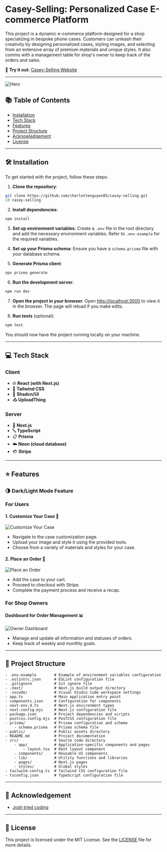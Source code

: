# Casey-Selling: Personalized Case E-commerce Platform

This project is a dynamic e-commerce platform designed for a shop specializing in bespoke phone cases. Customers can unleash their creativity by designing personalized cases, styling images, and selecting from an extensive array of premium materials and unique styles. It also comms with a management table for shop's owner to keep track of the orders and sales.

🔗 **Try it out:** [Casey-Selling Website](https://casey-selling.vercel.app/)

---
![Hero](https://i.imgur.com/IepzMjv.png)

## 📚 Table of Contents

- [Installation](#-installation)
- [Tech Stack](#-tech-stack)
- [Features](#-features)
- [Project Structure](#-project-structure)
- [Acknowledgement](#-acknowledgement)
- [License](#-license)

---

## 🛠️ Installation

To get started with the project, follow these steps:

1. **Clone the repository**:

```bash
git clone https://github.com/charlottenguyen05/casey-selling.git
cd casey-selling
```

2. **Install dependencies**:

```bash
npm install
```

3. **Set up environment variables**:
   Create a `.env` file in the root directory and add the necessary environment variables. Refer to `.env.example` for the required variables.

4. **Set up your Prisma schema**:
   Ensure you have a `schema.prisma` file with your database schema.

5. **Generate Prisma client**:

```bash
npx prisma generate
```

6. **Run the development server**:

```bash
npm run dev
```

7. **Open the project in your browser**:
   Open [http://localhost:3000](http://localhost:3000) to view it in the browser. The page will reload if you make edits.

8. **Run tests** (optional):

```bash
npm test
```

You should now have the project running locally on your machine.

---

## 💻 Tech Stack

### **Client**
- 🌐 **React (with Next.js)**  
- 🎨 **Tailwind CSS**  
- 🧩 **Shadcn/UI**  
- 📤 **UploadThing**

### **Server**
- 🔧 **Next.js**
- 🔤 **TypeScript**
- 📋 **Prisma**
- ☁️ **Neon (cloud database)**
- 💳 **Stripe**

---

## ⭐ Features

### 🌗 Dark/Light Mode Feature

### **For Users**

#### 1. **Customize Your Case** 🎨
![Customize Your Case](https://i.imgur.com/XCKVS7C.png)
- Navigate to the case customization page.
- Upload your image and style it using the provided tools.
- Choose from a variety of materials and styles for your case.

#### 2. **Place an Order** 🛒
![Place an Order](https://i.imgur.com/bHu0ekS.png)
- Add the case to your cart.
- Proceed to checkout with Stripe.
- Complete the payment process and receive a recap.

### **For Shop Owners**

#### **Dashboard for Order Management** 📊
![Owner Dashboard](https://i.imgur.com/AXWNHDR.png)
- Manage and update all information and statuses of orders.
- Keep track of weekly and monthly goals.

---

## 📁 Project Structure

```
- .env.example        # Example of environment variables configuration
- .eslintrc.json      # ESLint configuration file
- .gitignore          # Git ignore file
- .next/              # Next.js build output directory
- .vscode/            # Visual Studio Code workspace settings
- app.ts              # Main application entry point
- components.json     # Configuration for components
- next-env.d.ts       # Next.js environment types
- next.config.mjs     # Next.js configuration file
- package.json        # Project dependencies and scripts
- postcss.config.mjs  # PostCSS configuration file
- prisma/             # Prisma configuration and schema
    - schema.prisma   # Prisma schema file
- public/             # Public assets directory
- README.md           # Project documentation
- src/                # Source code directory
    - app/            # Application-specific components and pages
        - layout.tsx  # Root layout component
    - components/     # Reusable UI components
    - lib/            # Utility functions and libraries
    - pages/          # Next.js pages
    - styles/         # Global styles
- tailwind.config.ts  # Tailwind CSS configuration file
- tsconfig.json       # TypeScript configuration file
```

---

## 🙏 Acknowledgement

- [Josh tried coding](https://www.youtube.com/watch?v=SG82Aqcaaa0)

---

## 📜 License

This project is licensed under the MIT License. See the [LICENSE](LICENSE) file for more details.
